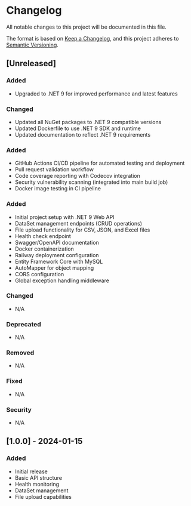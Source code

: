 # Changelog

All notable changes to this project will be documented in this file.

The format is based on [Keep a Changelog](https://keepachangelog.com/en/1.0.0/),
and this project adheres to [Semantic Versioning](https://semver.org/spec/v2.0.0.html).

## [Unreleased]

### Added
- Upgraded to .NET 9 for improved performance and latest features

### Changed
- Updated all NuGet packages to .NET 9 compatible versions
- Updated Dockerfile to use .NET 9 SDK and runtime
- Updated documentation to reflect .NET 9 requirements

### Added
- GitHub Actions CI/CD pipeline for automated testing and deployment
- Pull request validation workflow
- Code coverage reporting with Codecov integration
- Security vulnerability scanning (integrated into main build job)
- Docker image testing in CI pipeline

### Added
- Initial project setup with .NET 9 Web API
- DataSet management endpoints (CRUD operations)
- File upload functionality for CSV, JSON, and Excel files
- Health check endpoint
- Swagger/OpenAPI documentation
- Docker containerization
- Railway deployment configuration
- Entity Framework Core with MySQL
- AutoMapper for object mapping
- CORS configuration
- Global exception handling middleware

### Changed
- N/A

### Deprecated
- N/A

### Removed
- N/A

### Fixed
- N/A

### Security
- N/A

## [1.0.0] - 2024-01-15

### Added
- Initial release
- Basic API structure
- Health monitoring
- DataSet management
- File upload capabilities 